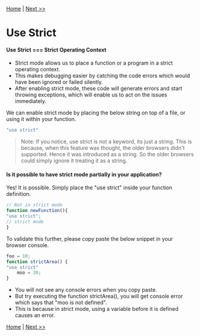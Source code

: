 [Home](../README.md) | [Next >>](compilations-vs-polyfilling.md)



# Use Strict

#### Use Strict === Strict Operating Context

* Strict mode allows us to place a function or a program in a strict operating context.
* This makes debugging easier by catching the code errors which would have been ignored or failed silently.
* After enabling strict mode, these code will generate errors and start throwing exceptions, which will enable us to act on the issues immediately.

We can enable strict mode by placing the below string on top of a file, or using it within your function.

```js
"use strict"
```

> Note: If you notice, use strict is not a keyword, its just a string. This is because, when this feature was thought, the older browsers didn't supported. Hence it was introduced as a string. So the older browsers could simply ignore it treating it as a string.

#### Is it possible to have strict mode partially in your application? 
Yes! It is possible. Simply place the "use strict" inside your function definition.

```js
// Not in strict mode
function newFunction(){
"use strict";
// strict mode
}
```
To validate this further, please copy paste the below snippet in your browser console.

```js
foo = 10;
function strictArea() {
"use strict"
    moo = 20;
}
```
* You will not see any console errors when you copy paste.
* But try executing the function strictArea(), you will get console error which says that "moo is not defined". 
* This is because in strict mode, using a variable before it is defined causes an error.


[Home](../README.md) | [Next >>](compilations-vs-polyfilling.md)

